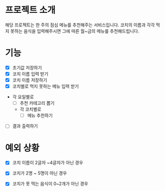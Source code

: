 # 프로젝트 소개

해당 프로젝트는 한 주의 점심 메뉴를 추천해주는 서비스입니다.
코치의 이름과 각각 먹지 못하는 음식을 입력해주시면 그에 따른 월~금의 메뉴를 추천해드립니다.


# 기능 
- [X] 초기값 저장하기
- [X] 코치 이름 입력 받기
- [X] 코치 이름 저장하기
- [X] 코치별로 먹지 못하는 메뉴 입력 받기
- 각 요일별로
  - [ ] 추천 카테고리 뽑기
  - 각 코치별로
    - [ ] 메뉴 추천하기
- [ ] 결과 출력하기


# 예외 상황
- [X] 코치 이름이 2글자 ~4글자가 아닌 경우
- [X] 코치가 2명 ~ 5명이 아닌 경우
- [X] 코치가 못 먹는 음식이 0~2개가 아닌 경우

